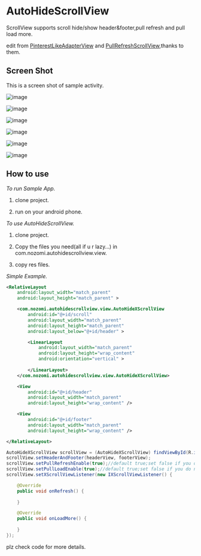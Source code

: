 AutoHideScrollView
==================

ScrollView supports scroll hide/show header&amp;footer,pull refresh and pull load more.


edit from [PinterestLikeAdapterView][1] and [PullRefreshScrollView][2],thanks to them.

Screen Shot
----------------
This is a screen shot of sample activity.

![image](https://raw.github.com/xuyangbill/AutoHideScrollView/master/screenshots/1.png)

![image](https://raw.github.com/xuyangbill/AutoHideScrollView/master/screenshots/2.png)

![image](https://raw.github.com/xuyangbill/AutoHideScrollView/master/screenshots/3.png)

![image](https://raw.github.com/xuyangbill/AutoHideScrollView/master/screenshots/4.png)

![image](https://raw.github.com/xuyangbill/AutoHideScrollView/master/screenshots/5.png)

![image](https://raw.github.com/xuyangbill/AutoHideScrollView/master/screenshots/6.png)

How to use
-------------

*To run Sample App.*

  1. clone project.

  2. run on your android phone.

*To use AutoHideScrollView.*

  1. clone project.

  2. Copy the files you need(all if u r lazy…) in com.nozomi.autohidescrollview.view.

  3. copy res files.

*Simple Example.*

```xml
<RelativeLayout
    android:layout_width="match_parent"
    android:layout_height="match_parent" >

    <com.nozomi.autohidescrollview.view.AutoHideXScrollView
        android:id="@+id/scroll"
        android:layout_width="match_parent"
        android:layout_height="match_parent"
        android:layout_below="@+id/header" >

        <LinearLayout
            android:layout_width="match_parent"
            android:layout_height="wrap_content"
            android:orientation="vertical" >
            
        </LinearLayout>
    </com.nozomi.autohidescrollview.view.AutoHideXScrollView>

    <View
        android:id="@+id/header"
        android:layout_width="match_parent"
        android:layout_height="wrap_content" />

    <View
        android:id="@+id/footer"
        android:layout_width="match_parent"
        android:layout_height="wrap_content" />

</RelativeLayout>
```

```java
AutoHideXScrollView scrollView = (AutoHideXScrollView) findViewById(R.id.scroll);
scrollView.setHeaderAndFooter(headerView, footerView);
scrollView.setPullRefreshEnable(true);//default true;set false if you do not want to pull refresh
scrollView.setPullLoadEnable(true);//default true;set false if you do not want to pull load more	
scrollView.setXScrollViewListener(new IXScrollViewListener() {

	@Override
	public void onRefresh() {
				
	}

	@Override
	public void onLoadMore() {
	
	}
});
```
plz check code for more details.


[1]: https://github.com/GDG-Korea/PinterestLikeAdapterView
[2]: https://github.com/6a209/PullRefreshScrollView